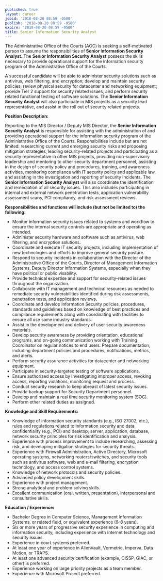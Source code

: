 ```yaml
---
published: true
layout: career
jobid: '2018-08-20 08:59 -0500'
publish: '2018-08-20 08:59 -0500'
expire: '2018-08-20 08:59 -0500'
title: Senior Information Security Analyst
---
```

The Administrative Office of the Courts (AOC) is seeking a self-motivated person to assume the responsibilities of **Senior Information Security Analyst**.  The **Senior Information Security Analyst** possess the skills necessary to provide operational support for the information security program of the Administrative Office of the Courts.  

A successful candidate will be able to administer security solutions such as antivirus, web filtering, and encryption; develop and maintain security policies; review physical security for datacenter and networking equipment; provide Tier 2 support for security related issues, and perform security related functional testing of software solutions. The **Senior Information Security Analyst** will also participate in MIS projects as a security lead representative, and assist in the roll out of security related projects.  


**Position Description:**

Reporting to the MIS Director / Deputy MIS Director, the **Senior Information Security Analyst** is responsible for assisting with the administration of and providing operational support for the information security program of the Administrative Office of the Courts.  Responsibilities include but are not limited: researching current and emerging security risks and proposing mitigation strategies, leading security-related projects and participating as a security representative in other MIS projects, providing non-supervisory leadership and mentoring to other security department personnel, assisting in the design of security policy and procedures, training, and awareness activities, monitoring compliance with IT security policy and applicable law, and assisting in the investigation and reporting of security incidents. The **Senior Information Security Analyst** will also coordinate the identification and remediation of all security issues.  This also includes participating in internal and external network penetration tests, application vulnerability assessment scans, PCI compliancy, and risk assessment reviews.   



**Responsibilities and functions will include (but not be limited to) the following:**

- Monitor information security issues related to systems and workflow to ensure the internal security controls are appropriate and operating as intended. 
- Administer security hardware and software such as antivirus, web filtering, and encryption solutions.
- Coordinate and execute IT security projects, including implementation of new technologies and efforts to improve general security posture. 
- Respond to security incidents in collaboration with the Director of the Administrative Office of the Courts, Director of Management Information Systems, Deputy Director Information Systems, especially when they have political or public visability. 
- Provide technical expertise and support for security-related issues throughout the organization.
- Collaborate with IT management and technical resources as needed to remediate security vulnerabilities identified during risk assessments, penetration tests, and application reviews. 
- Coordinate and develop Information Security policies, procedures, standards and guidelines based on knowledge of best practices and compliance requirements along with coordinating with facilities to ensure all use same industry standards.
- Assist in the development and delivery of user security awareness materials.
- Develop security awareness by providing orientation, educational programs, and on-going communication working with Training Coordinator on regular notices to end users. Prepare documentation, including department policies and procedures, notifications, metrics, and alerts. 
- Perform security assurance activities for datacenter and networking equipment.
- Participate in security-targeted testing of software applications.
- Ensure authorized access by investigating improper access, revoking access, reporting violations, monitoring request and process.
- Conduct security research to keep abreast of latest security issues. 
- Provide backup support for Security Department personnel.
- Develop and maintain a real time security monitoring system (SOC).
- Perform other related duties as assigned. 


**Knowledge and Skill Requirements:**

- Knowledge of information security standards (e.g., ISO 27002, etc.), rules and regulations related to information security and data confidentiality (e.g., PCI) and desktop, server, application, database, network security principles for risk identification and analysis. 
- Experience with process improvement to include researching, assessing risk, and developing mitigation strategies for security threats.
- Experience with Firewall Administration, Active Directory, Microsoft operating systems, networking routers/switches, and security tools such as antivirus software, web and e-mail filtering, encryption technology, and access control systems.  
- Knowledge of network protocols and security policies.
- Advanced policy development skills.
- Experience with project management.
- Strong analytical and problem solving skills. 
- Excellent communication (oral, written, presentation), interpersonal and consultative skills. 


**Education / Experience:**

- Bachelor Degree in Computer Science, Management Information Systems, or related field, or equivalent experience (6-8 years).  
- Six or more years of progressive security experience in computing and information security, including experience with internet technology and security issues.  
- Experience in court systems preferred. 
- At least one year of experience in AlienVault, Vormetric, Imperva, Data Motion, or TRAPS. 
- At least one advanced security certification (example, CISSP, GIAC, or other) is preferred.
- Experience working on large priority projects as a team member. 
- Experience with Microsoft Project preferred.

